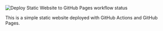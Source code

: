 ![Deploy Static Website to GitHub Pages workflow status](https://github.com/Aris1122za/simple-portfolio/actions/workflows/deploy.yml/badge.svg)

This is a simple static website deployed with GitHub Actions and GitHub Pages.
